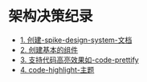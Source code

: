 # 架构决策纪录

* [1. 创建-spike-design-system-文档](0001-创建-spike-design-system-文档.md)
* [2. 创建基本的组件](0002-创建基本的组件.md)
* [3. 支持代码高亮效果如-code-prettify](0003-支持代码高亮效果如-code-prettify.md)
* [4. code-highlight-主题](0004-code-highlight-主题.md)